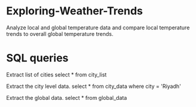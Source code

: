 # Exploring-Weather-Trends
Analyze local and global temperature data and compare local temperature trends to overall global temperature trends.

# SQL queries
Extract list of cities
select * from city_list

Extract the city level data.
select * from city_data where city = 'Riyadh'

Extract the global data.
select * from global_data
